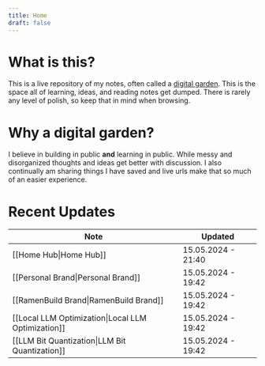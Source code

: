 ```yaml
---
title: Home
draft: false
---
```

# What is this?
This is a live repository of my notes, often called a [digital garden](https://maggieappleton.com/garden-history). This is the space all of learning, ideas, and reading notes get dumped. There is rarely any level of polish, so keep that in mind when browsing. 
# Why a digital garden?
I believe in building in public **and** learning in public. While messy and disorganized thoughts and ideas get better with discussion. I also continually am sharing things I have saved and live urls make that so much of an easier experience. 


# Recent Updates
| Note                                                        | Updated            |
| ----------------------------------------------------------- | ------------------ |
| [[Home Hub\|Home Hub]]                             | 15.05.2024 - 21:40 |
| [[Personal Brand\|Personal Brand]]                 | 15.05.2024 - 19:42 |
| [[RamenBuild Brand\|RamenBuild Brand]]             | 15.05.2024 - 19:42 |
| [[Local LLM Optimization\|Local LLM Optimization]] | 15.05.2024 - 19:42 |
| [[LLM Bit Quantization\|LLM Bit Quantization]]     | 15.05.2024 - 19:42 |


